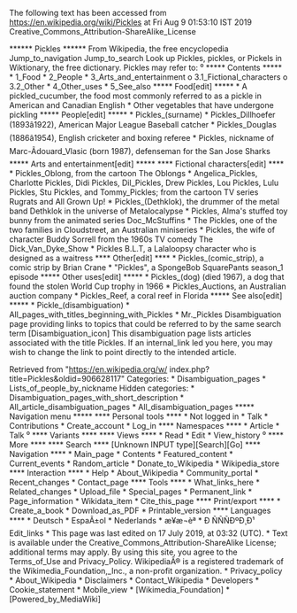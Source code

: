 The following text has been accessed from https://en.wikipedia.org/wiki/Pickles at Fri Aug 9 01:53:10 IST 2019
Creative_Commons_Attribution-ShareAlike_License




















****** Pickles ******
From Wikipedia, the free encyclopedia
Jump_to_navigation Jump_to_search
 Look up Pickles, pickles, or Pickels in Wiktionary, the free dictionary.
Pickles may refer to:
⁰
***** Contents *****
    * 1_Food
    * 2_People
    * 3_Arts_and_entertainment
          o 3.1_Fictional_characters
          o 3.2_Other
    * 4_Other_uses
    * 5_See_also
***** Food[edit] *****
    * A pickled_cucumber, the food most commonly referred to as a pickle in
      American and Canadian English
    * Other vegetables that have undergone pickling
***** People[edit] *****
    * Pickles_(surname)
    * Pickles_Dillhoefer (1893â1922), American Major League Baseball catcher
    * Pickles_Douglas (1886â1954), English cricketer and boxing referee
    * Pickles, nickname of Marc-Ãdouard_Vlasic (born 1987), defenseman for the
      San Jose Sharks
***** Arts and entertainment[edit] *****
**** Fictional characters[edit] ****
    * Pickles_Oblong, from the cartoon The Oblongs
    * Angelica_Pickles, Charlotte Pickles, Didi Pickles, Dil_Pickles, Drew
      Pickles, Lou Pickles, Lulu Pickles, Stu Pickles, and Tommy_Pickles; from
      the cartoon TV series Rugrats and All Grown Up!
    * Pickles_(Dethklok), the drummer of the metal band Dethklok in the
      universe of Metalocalypse
    * Pickles, Alma's stuffed toy bunny from the animated series Doc_McStuffins
    * The Pickles, one of the two families in Cloudstreet, an Australian
      miniseries
    * Pickles, the wife of character Buddy Sorrell from the 1960s TV comedy The
      Dick_Van_Dyke_Show
    * Pickles B.L.T, a Lalaloopsy character who is designed as a waitress
**** Other[edit] ****
    * Pickles_(comic_strip), a comic strip by Brian Crane
    * "Pickles", a SpongeBob SquarePants season_1 episode
***** Other uses[edit] *****
    * Pickles_(dog) (died 1967), a dog that found the stolen World Cup trophy
      in 1966
    * Pickles_Auctions, an Australian auction company
    * Pickles_Reef, a coral reef in Florida
***** See also[edit] *****
    * Pickle_(disambiguation)
    * All_pages_with_titles_beginning_with_Pickles
    * Mr._Pickles
                      Disambiguation page providing links to topics that could
                      be referred to by the same search term
[Disambiguation_icon] This disambiguation page lists articles associated with
                      the title Pickles.
                      If an internal_link led you here, you may wish to change
                      the link to point directly to the intended article.

Retrieved from "https://en.wikipedia.org/w/
index.php?title=Pickles&oldid=906628117"
Categories:
    * Disambiguation_pages
    * Lists_of_people_by_nickname
Hidden categories:
    * Disambiguation_pages_with_short_description
    * All_article_disambiguation_pages
    * All_disambiguation_pages
***** Navigation menu *****
**** Personal tools ****
    * Not logged in
    * Talk
    * Contributions
    * Create_account
    * Log_in
**** Namespaces ****
    * Article
    * Talk
⁰
**** Variants ****
**** Views ****
    * Read
    * Edit
    * View_history
⁰
**** More ****
**** Search ****
[Unknown INPUT type][Search][Go]
**** Navigation ****
    * Main_page
    * Contents
    * Featured_content
    * Current_events
    * Random_article
    * Donate_to_Wikipedia
    * Wikipedia_store
**** Interaction ****
    * Help
    * About_Wikipedia
    * Community_portal
    * Recent_changes
    * Contact_page
**** Tools ****
    * What_links_here
    * Related_changes
    * Upload_file
    * Special_pages
    * Permanent_link
    * Page_information
    * Wikidata_item
    * Cite_this_page
**** Print/export ****
    * Create_a_book
    * Download_as_PDF
    * Printable_version
**** Languages ****
    * Deutsch
    * EspaÃ±ol
    * Nederlands
    * æ¥æ¬èª
    * Ð ÑÑÑÐºÐ¸Ð¹
Edit_links
    * This page was last edited on 17 July 2019, at 03:32 (UTC).
    * Text is available under the Creative_Commons_Attribution-ShareAlike
      License; additional terms may apply. By using this site, you agree to the
      Terms_of_Use and Privacy_Policy. WikipediaÂ® is a registered trademark of
      the Wikimedia_Foundation,_Inc., a non-profit organization.
    * Privacy_policy
    * About_Wikipedia
    * Disclaimers
    * Contact_Wikipedia
    * Developers
    * Cookie_statement
    * Mobile_view
    * [Wikimedia_Foundation]
    * [Powered_by_MediaWiki]
